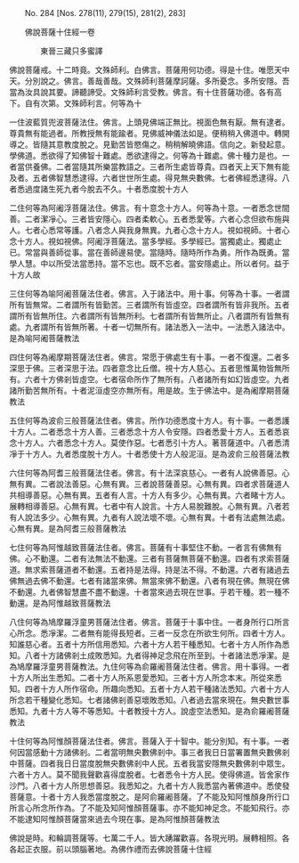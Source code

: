﻿　　No. 284 [Nos. 278(11), 279(15), 281(2), 283]

　　佛說菩薩十住經一卷

　　　　東晉三藏只多蜜譯


佛說菩薩戒。十二時竟。文殊師利。白佛言。菩薩用何功德。得是十住。唯愿天中天。分別說之。佛言。善哉善哉。文殊師利菩薩摩訶薩。多所憂念。多所安隱。吾當為汝具說其要。諦聽諦受。文殊師利言受教。佛言。有十住菩薩功德。各有高下。自有次第。文殊師利言。何等為十

一住波藍質兜波菩薩法住。佛言。上頭見佛端正無比。視面色無有厭。無有逮者。尊貴無有能過者。所教授無有能踰者。見佛威神儀法如是。便稍稍入佛道中。轉開導之。皆隨其意教度脫之。見勤苦皆愍傷之。稍稍解曉佛語。信向之。新發起意。學佛道。悉欲得了知佛智十難處。悉欲逮得之。何等為十難處。佛十種力是也。一者當供養佛。二者當隨其所樂當教語之。三者所生處皆尊貴。四者天上天下無有能及者。五者佛智慧悉逮得。六者世世所生處。得見無央數佛。七者佛經悉逮得。八者悉過度諸生死九者今脫去不久。十者悉度脫十方人

二住何等為阿阇浮菩薩法住。佛言。有十意念十方人。何等為十意。一者悉念世間善。二者潔凈心。三者皆安隱心。四者柔軟心。五者悉愛等。六者心念但欲布施與人。七者心悉常等護。八者念人與我身無異。九者心念十方人。視如視師。十者心念十方人。視如視佛。阿阇浮菩薩法。當多學經。多學經已。當獨處止。獨處止已。常當與善師從事。當在善師邊易使。當隨時。隨時所作為勇。所作為既勇。當學人慧。中以所受法當悉持。當不忘也。既不忘者。當安隱處止。所以者何。益于十方人故

三住何等為喻阿阇菩薩法住者。佛言。入于諸法中。用十事。何等為十事。一者謂所有皆無常。二者謂所有皆勤苦。三者謂所有皆虛空。四者謂所有皆非我所。五者謂所有皆無所住。六者謂所有皆無所利。七者謂所有皆無所止。八者謂所有皆無有處。九者謂所有皆無所著。十者一切無所有。諸法悉入一法中。一法悉入諸法中。是為喻阿阇菩薩教法

四住何等為阇摩期菩薩法住者。佛言。常愿于佛處生有十事。一者不復還。二者多深思于佛。三者深思于法。四者意念比丘僧。視十方人慈心。五者思惟萬物皆無所有。六者十方佛剎皆虛空。七者宿命所作了無所有。八者諸所有如幻皆虛空。九者諸所勤苦無所有。十者泥洹虛空亦無所有。用是故。生于佛法中。是為阇摩期菩薩教法

五住何等為波俞三般菩薩法住者。佛言。所作功德悉度十方人。有十事。一者悉護十方人。二者悉念十方人善。三者悉念十方人令安隱。四者悉愛十方人。五者悉哀念十方人。六者悉念十方人。莫使作惡。七者悉引十方人。著菩薩道中。八者悉清凈于十方人。九者悉度脫十方人。十者悉使十方人般泥洹。是為波俞三般菩薩法教

六住何等為阿耆三般菩薩法住者。佛言。有十法深哀慈心。一者有人說佛善惡。心無有異。二者說法善惡。心無有異。三者說菩薩善惡。心無有異。四者求菩薩道人共相導善惡。心無有異。五者有人言。十方人有多少。心無有異。六者睹十方人。展轉相導善惡。心無有異。七者中有人說言。十方人易脫難脫。心無有異。八者若有人說法多少。心無有異。九者有人說法壞不壞。心無有異。十者有法處無法處。心無有異。是為阿耆三般菩薩教法

七住何等為阿惟越致菩薩法住者。佛言。菩薩有十事堅住不動。一者言有佛無有佛。心不動還。二者有法無法不動還。三者有菩薩無菩薩不動還。四者有求索菩薩道。無求索菩薩道者不動還。五者持是法得。持是法不得。不動還。六者有諸過去佛無過去佛不動還。七者有諸當來佛。無當來佛不動還。八者有現在佛。無現在佛不動還。九者佛智慧盡不盡不動還。十者當來過去現在世事。乎若干種。若一種不動還。是為阿惟越致菩薩教法

八住何等為鳩摩羅浮童男菩薩法住者。佛言。菩薩于十事中住。一者身所行口所言心所念。悉凈潔。二者無有能得長短者。三者一反念在所欲生何所。四者十方人。知誰慈心者。五者十方所信用悉知。六者十方人若干種悉知。七者十方人所作為悉知。八者十方諸佛剎土成敗悉知。九者得神足念飛在所至到。十者諸法悉凈潔。是為鳩摩羅浮童男菩薩教法。九住何等為俞羅阇菩薩法住者。佛言。用十事得。一者十方人所出生悉知。二者十方人所系恩愛悉知。三者十方人所念本末。所從來悉知。四者十方人所作宿命。所趣向悉知。五者十方人若干種諸法悉知。六者十方人所念若干種變化悉知。七者諸佛剎善惡壞敗悉知。八者過去當來現在。無央數世事悉知。九者十方人等不等悉知。十者教授十方人。說虛空法悉知。是為俞羅阇菩薩教法

十住何等為阿惟顏菩薩法住者。佛言。菩薩入于十智中。能分別知。有十事。一者何因當感動十方諸佛剎。二者當明無央數佛剎中。事三者我日日當署置無央數佛剎中菩薩。四者我日日當度脫無央數佛剎中人民。五者我當安隱無央數佛剎中眾生。六者十方人。莫不聞我聲歡喜得度脫者。七者悉令十方人民。使得佛道。皆舍家作沙門。八者十方人所思想善惡。我悉知之。九者十方人我悉當內著佛道中。悉使發菩薩意。十者十方人我悉當度脫之。是阿俞羅阇菩薩。了不能及知阿惟顏身所行口所言心所念所作為。了不能及知阿惟顏菩薩事。亦不能知神足念。不能知飛行。亦不能逮知阿惟顏菩薩當來過去今現在事。是為阿惟顏菩薩教法

佛說是時。和輪調菩薩等。七萬二千人。皆大踴躍歡喜。各現光明。展轉相照。各各起正衣服。前以頭腦著地。為佛作禮而去佛說菩薩十住經
